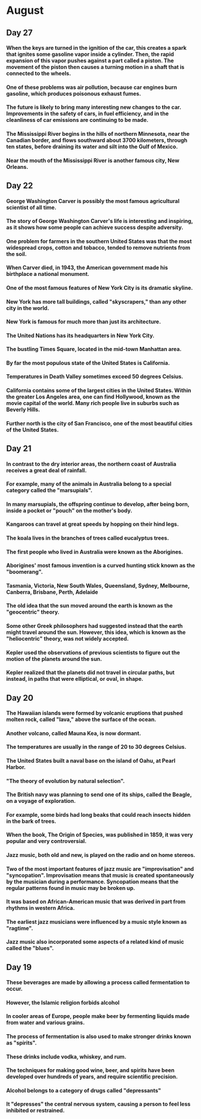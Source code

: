 # August

## Day 27
#### When the keys are turned in the ignition of the car, this creates a spark that ignites some gasoline vapor inside a cylinder. Then, the rapid expansion of this vapor pushes against a part called a piston. The movement of the piston then causes a turning motion in a shaft that is connected to the wheels.

#### One of these problems was air pollution, because car engines burn gasoline, which produces poisonous exhaust fumes.

#### The future is likely to bring many interesting new changes to the car. Improvements in the safety of cars, in fuel efficiency, and in the cleanliness of car emissions are continuing to be made.

#### The Mississippi River begins in the hills of northern Minnesota, near the Canadian border, and flows southward about 3700 kilometers, through ten states, before draining its water and silt into the Gulf of Mexico.

#### Near the mouth of the Mississippi River is another famous city, New Orleans.

## Day 22
#### George Washington Carver is possibly the most famous agricultural scientist of all time.

#### The story of George Washington Carver's life is interesting and inspiring, as it shows how some people can achieve success despite adversity.

#### One problem for farmers in the southern United States was that the most widespread crops, cotton and tobacco, tended to remove nutrients from the soil.

#### When Carver died, in 1943, the American government made his birthplace a national monument.

#### One of the most famous features of New York City is its dramatic skyline.

#### New York has more tall buildings, called "skyscrapers," than any other city in the world.

#### New York is famous for much more than just its architecture.

#### The United Nations has its headquarters in New York City.

#### The bustling Times Square, located in the mid-town Manhattan area.

#### By far the most populous state of the United States is California.

#### Temperatures in Death Valley sometimes exceed 50 degrees Celsius.

#### California contains some of the largest cities in the United States. Within the greater Los Angeles area, one can find Hollywood, known as the movie capital of the world. Many rich people live in suburbs such as Beverly Hills.

#### Further north is the city of San Francisco, one of the most beautiful cities of the United States.


## Day 21
#### In contrast to the dry interior areas, the northern coast of Australia receives a great deal of rainfall.

#### For example, many of the animals in Australia belong to a special category called the "marsupials".

#### In many marsupials, the offspring continue to develop, after being born, inside a pocket or "pouch" on the mother's body.

#### Kangaroos can travel at great speeds by hopping on their hind legs.

#### The koala lives in the branches of trees called eucalyptus trees.

#### The first people who lived in Australia were known as the Aborigines.

#### Aborigines' most famous invention is a curved hunting stick known as the "boomerang".

#### Tasmania, Victoria, New South Wales, Queensland, Sydney, Melbourne, Canberra, Brisbane, Perth, Adelaide

#### The old idea that the sun moved around the earth is known as the "geocentric" theory.

#### Some other Greek philosophers had suggested instead that the earth might travel around the sun. However, this idea, which is known as the "heliocentric" theory, was not widely accepted.

#### Kepler used the observations of previous scientists to figure out the motion of the planets around the sun.

#### Kepler realized that the planets did not travel in circular paths, but instead, in paths that were elliptical, or oval, in shape.



## Day 20
#### The Hawaiian islands were formed by volcanic eruptions that pushed molten rock, called "lava," above the surface of the ocean.

#### Another volcano, called Mauna Kea, is now dormant.

#### The temperatures are usually in the range of 20 to 30 degrees Celsius.

#### The United States built a naval base on the island of Oahu, at Pearl Harbor.

#### "The theory of evolution by natural selection".

#### The British navy was planning to send one of its ships, called the Beagle, on a voyage of exploration.

#### For example, some birds had long beaks that could reach insects hidden in the bark of trees.

#### When the book, The Origin of Species, was published in 1859, it was very popular and very controversial.

#### Jazz music, both old and new, is played on the radio and on home stereos.

#### Two of the most important features of jazz music are "improvisation" and "syncopation". Improvisation means that music is created spontaneously by the musician during a performance. Syncopation means that the regular patterns found in music may be broken up.

#### It was based on African-American music that was derived in part from rhythms in western Africa.

#### The earliest jazz musicians were influenced by a music style known as "ragtime".

#### Jazz music also incorporated some aspects of a related kind of music called the "blues".


## Day 19
#### These beverages are made by allowing a process called fermentation to occur.

#### However, the Islamic religion forbids alcohol

#### In cooler areas of Europe, people make beer by fermenting liquids made from water and various grains.

#### The process of fermentation is also used to make stronger drinks known as "spirits".

#### These drinks include vodka, whiskey, and rum.

#### The techniques for making good wine, beer, and spirits have been developed over hundreds of years, and require scientific precision.

#### Alcohol belongs to a category of drugs called "depressants"

#### It "depresses" the central nervous system, causing a person to feel less inhibited or restrained.
